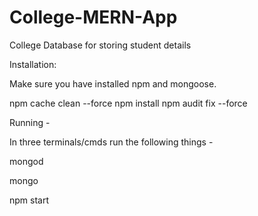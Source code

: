 # College-MERN-App
College Database for storing student details

Installation:

Make sure you have installed npm and mongoose.

npm cache clean --force
npm install
npm audit fix --force

Running -

In three terminals/cmds run the following things -

mongod

mongo

npm start
